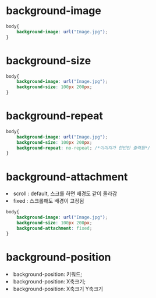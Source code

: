 # background-image

```css
body{
    background-image: url("Image.jpg");
}
```

# background-size

```css
body{
    background-image: url("Image.jpg");
    background-size: 100px 200px;
}
```

# background-repeat

```css
body{
    background-image: url("Image.jpg");
    background-size: 100px 200px;
    background-repeat: no-repeat; /*이미지가 한번만 출력됨*/
}
```

# background-attachment

<li> scroll : default, 스크롤 하면 배경도 같이 올라감
<li> fixed : 스크롤해도 배경이 고정됨

```css
body{
    background-image: url("Image.jpg");
    background-size: 100px 200px;
    background-attachment: fixed;
}
```

# background-position 

<li> background-position: 키워드;
<li> background-position: X축크기; 
<li> background-position: X축크기 Y축크기

```css

```